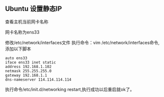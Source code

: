 ## Ubuntu 设置静态IP

查看主机当前网卡名称 

网卡名称为ens33

修改/etc/network/interfaces文件 
执行命令：vim /etc/network/interfaces命令,添加以下脚本

    auto ens33
    iface ens33 inet static
    address 192.168.1.102
    netmask 255.255.255.0
    gateway 192.168.1.1
    dns-nameserver 114.114.114.114


执行命令/etc/init.d/networking restart,执行成功以后重启就ok了。